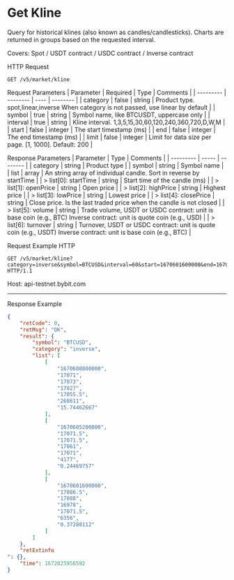 # Get Kline
Query for historical klines (also known as candles/candlesticks). Charts are returned in groups based on the requested interval.

Covers: Spot / USDT contract / USDC contract / Inverse contract


HTTP Request
```http
GET /v5/market/kline
```

Request Parameters
| Parameter | Required | Type | Comments |
| --------- | -------- | ---- | -------- |
| category | false | string | Product type. spot,linear,inverse When category is not passed, use linear by default |
| symbol | true | string | Symbol name, like BTCUSDT, uppercase only |
| interval | true | string | Kline interval. 1,3,5,15,30,60,120,240,360,720,D,W,M |
| start | false | integer | The start timestamp (ms) |
| end | false | integer | The end timestamp (ms) |
| limit | false | integer | Limit for data size per page. [1, 1000]. Default: 200 |


 
Response Parameters 
| Parameter | Type | Comments |
| --------- | ----- | -------- |
| category | string | Product type |
| symbol | string | Symbol name |
| list | array | An string array of individual candle. Sort in reverse by startTime |
| > list[0]: startTime | string | Start time of the candle (ms) |
| > list[1]: openPrice | string | Open price |
| > list[2]: highPrice | string | Highest price |
| > list[3]: lowPrice | string | Lowest price |
| > list[4]: closePrice | string | Close price. Is the last traded price when the candle is not closed |
| > list[5]: volume | string | Trade volume, USDT or USDC contract: unit is base coin (e.g., BTC) Inverse contract: unit is quote coin (e.g., USD) |
| > list[6]: turnover | string | Turnover, USDT or USDC contract: unit is quote coin (e.g., USDT) Inverse contract: unit is base coin (e.g., BTC) |


Request Example 
HTTP 
````http
GET /v5/market/kline?category=inverse&symbol=BTCUSD&interval=60&start=1670601600000&end=1670608800000 HTTP/1.1 
````
Host: api-testnet.bybit.com

---


Response Example
```json
{
    "retCode": 0,
    "retMsg": "OK",
    "result": {
        "symbol": "BTCUSD",
        "category": "inverse",
        "list": [
            [
                "1670608800000",
                "17071",
                "17073",
                "17027",
                "17055.5",
                "268611",
                "15.74462667"
            ],
            [
                "1670605200000",
                "17071.5",
                "17071.5",
                "17061",
                "17071",
                "4177",
                "0.24469757"
            ],
            [
                "1670601600000",
                "17086.5",
                "17088",
                "16978",
                "17071.5",
                "6356",
                "0.37288112"
            ]
        ]
    },
    "retExtinfo
": {},
    "time": 1672025956592
}
```

